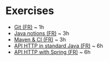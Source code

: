 # Exercises

* [Git (FR)](git_fr/) ~ 1h
* [Java notions (FR)](java_fr/) ~ 3h
* [Maven & CI (FR)](maven_fr/) ~ 3h
* [API HTTP in standard Java (FR)](http_api_fr/) ~ 6h
* [API HTTP with Spring (FR)](spring_http_api_fr/) ~ 6h
